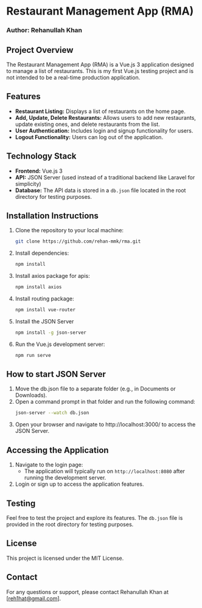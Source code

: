 
# Restaurant Management App (RMA)

### Author: Rehanullah Khan

## Project Overview
The Restaurant Management App (RMA) is a Vue.js 3 application designed to manage a list of restaurants. 
This is my first Vue.js testing project and is not intended to be a real-time production application.

## Features
- **Restaurant Listing:** Displays a list of restaurants on the home page.
- **Add, Update, Delete Restaurants:** Allows users to add new restaurants, update existing ones, and delete restaurants from the list.
- **User Authentication:** Includes login and signup functionality for users.
- **Logout Functionality:** Users can log out of the application.

## Technology Stack
- **Frontend:** Vue.js 3
- **API:** JSON Server (used instead of a traditional backend like Laravel for simplicity)
- **Database:** The API data is stored in a `db.json` file located in the root directory for testing purposes.

## Installation Instructions
1. Clone the repository to your local machine:
   ```bash
   git clone https://github.com/rehan-mmk/rma.git
   ```
2. Install dependencies:
   ```bash
   npm install
   ```
3. Install axios package for apis:
   ```bash
   npm install axios
   ```
4. Install routing package:
   ```bash
   npm install vue-router
   ```
5. Install the JSON Server
    ```bash
   npm install -g json-server
   ```   
6. Run the Vue.js development server:
   ```bash
   npm run serve
   ```


## How to start JSON Server
1. Move the db.json file to a separate folder (e.g., in Documents or Downloads).
2. Open a command prompt in that folder and run the following command:
   ```bash
   json-server --watch db.json
   ```
3. Open your browser and navigate to http://localhost:3000/ to access the JSON Server.



## Accessing the Application
1. Navigate to the login page:
   - The application will typically run on `http://localhost:8080` after running the development server.
2. Login or sign up to access the application features.

## Testing
Feel free to test the project and explore its features. The `db.json` file is provided in the root directory for testing purposes.

## License
This project is licensed under the MIT License.

## Contact
For any questions or support, please contact Rehanullah Khan at [reh1hat@gmail.com].

